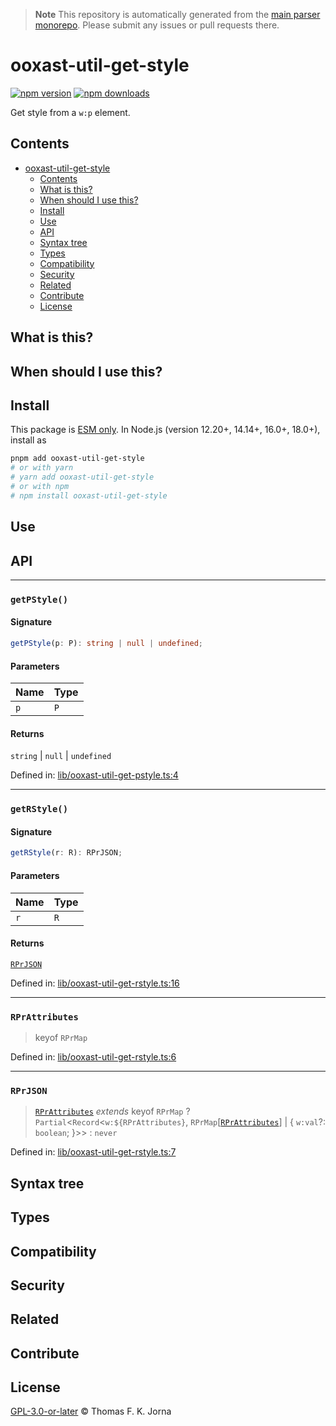 > **Note**
> This repository is automatically generated from the [main parser monorepo](https://github.com/TrialAndErrorOrg/parsers). Please submit any issues or pull requests there.

# ooxast-util-get-style

[![npm version](https://badge.fury.io/js/ooxast-util-get-style.svg)](https://badge.fury.io/js/ooxast-util-get-style) [![npm downloads](https://img.shields.io/npm/dm/ooxast-util-get-style.svg)](https://www.npmjs.com/package/ooxast-util-get-style)

Get style from a `w:p` element.

## Contents

*   [ooxast-util-get-style](#ooxast-util-get-style)
    *   [Contents](#contents)
    *   [What is this?](#what-is-this)
    *   [When should I use this?](#when-should-i-use-this)
    *   [Install](#install)
    *   [Use](#use)
    *   [API](#api)
    *   [Syntax tree](#syntax-tree)
    *   [Types](#types)
    *   [Compatibility](#compatibility)
    *   [Security](#security)
    *   [Related](#related)
    *   [Contribute](#contribute)
    *   [License](#license)

## What is this?

## When should I use this?

## Install

This package is [ESM only](https://gist.github.com/sindresorhus/a39789f98801d908bbc7ff3ecc99d99c). In Node.js (version 12.20+, 14.14+, 16.0+, 18.0+), install as

```bash
pnpm add ooxast-util-get-style
# or with yarn
# yarn add ooxast-util-get-style
# or with npm
# npm install ooxast-util-get-style
```

## Use

## API

***

### `getPStyle()`

#### Signature

```ts
getPStyle(p: P): string | null | undefined;
```

#### Parameters

| Name | Type |
| :------ | :------ |
| `p` | `P` |

#### Returns

`string` | `null` | `undefined`

Defined in:  [lib/ooxast-util-get-pstyle.ts:4](https://github.com/TrialAndErrorOrg/parsers/blob/main/libs/ooxast/ooxast-util-get-style/src/lib/ooxast-util-get-pstyle.ts#L4)

***

### `getRStyle()`

#### Signature

```ts
getRStyle(r: R): RPrJSON;
```

#### Parameters

| Name | Type |
| :------ | :------ |
| `r` | `R` |

#### Returns

[`RPrJSON`](modules.md#rprjson)

Defined in:  [lib/ooxast-util-get-rstyle.ts:16](https://github.com/TrialAndErrorOrg/parsers/blob/main/libs/ooxast/ooxast-util-get-style/src/lib/ooxast-util-get-rstyle.ts#L16)

***

### `RPrAttributes`

> keyof `RPrMap`

Defined in:  [lib/ooxast-util-get-rstyle.ts:6](https://github.com/TrialAndErrorOrg/parsers/blob/main/libs/ooxast/ooxast-util-get-style/src/lib/ooxast-util-get-rstyle.ts#L6)

***

### `RPrJSON`

> [`RPrAttributes`](modules.md#rprattributes) *extends* keyof `RPrMap` ? `Partial`<`Record`<`w:${RPrAttributes}`, `RPrMap`[[`RPrAttributes`](modules.md#rprattributes)] | {
> `w:val`?: `boolean`;
> }>> : `never`

Defined in:  [lib/ooxast-util-get-rstyle.ts:7](https://github.com/TrialAndErrorOrg/parsers/blob/main/libs/ooxast/ooxast-util-get-style/src/lib/ooxast-util-get-rstyle.ts#L7)

## Syntax tree

## Types

## Compatibility

## Security

## Related

## Contribute

## License

[GPL-3.0-or-later](LICENSE) © Thomas F. K. Jorna

[unified]: https://unifiedjs.com

[unifiedgh]: https://github.com/unifiedjs/unified

[xast-from-xml]: https://github.com/syntax-tree/xast-util-from-xml

[rehype]: https://github.com/rehypejs/rehype

[rejour]: https://github.com/TrialAndErrorOrg/parsers/tree/main/libs/rejour

[rejour-parse]: https://github.com/TrialAndErrorOrg/parsers/tree/main/libs/rejour/rejour-parse

[rejour-stringify]: https://github.com/TrialAndErrorOrg/parsers/tree/main/libs/rejour/rejour-stringify

[rejour-move-abstract]: https://github.com/TrialAndErrorOrg/parsers/tree/main/libs/rejour/rejour-move-abstract

[rejour-meta]: https://github.com/TrialAndErrorOrg/parsers/tree/main/libs/rejour/rejour-meta

[rejour-relatex]: https://github.com/TrialAndErrorOrg/parsers/tree/main/libs/rejour/rejour-relatex

[relatex]: https://github.com/TrialAndErrorOrg/parsers/tree/main/libs/relatex

[ooxast-util-to-jast]: https://github.com/TrialAndErrorOrg/parsers/tree/main/libs/relatex/ooxast-util-to-jast

[jast]: https://github.com/TrialAndErrorOrg/parsers/tree/main/libs/rejour/jast

[jast-util-to-texast]: https://github.com/TrialAndErrorOrg/parsers/tree/main/libs/rejour/jast-util-to-texast

[jastscript]: https://github.com/TrialAndErrorOrg/parsers/tree/main/libs/rejour/jastscript

[texast]: https://github.com/TrialAndErrorOrg/parsers/tree/main/libs/relatex/texast

[texast-util-to-latex]: https://github.com/TrialAndErrorOrg/parsers/tree/main/libs/relatex/texast-util-to-latex

[hast]: https://github.com/syntax-tree/hast

[xast]: https://github.com/syntax-tree/xast

[mdast]: https://github.com/syntax-tree/mdast

[mdast-markdown]: https://github.com/syntax-tree/mdast-util-to-markdown

[latex-utensils]: https://github.com/tamuratak/latex-utensils

[latexjs]: https://github.com/latexjs/latexjs

[reoff]: https://github.com/TrialAndErrorOrg/parsers/tree/main/libs/reoff

[reoff-parse]: https://github.com/TrialAndErrorOrg/parsers/tree/main/libs/reoff/reoff-parse

[reoff-rejour]: https://github.com/TrialAndErrorOrg/parsers/tree/main/libs/reoff/reoff-rejour

[ooxast]: https://github.com/TrialAndErrorOrg/parsers/tree/main/libs/ooxast/ooxast

[ooxast]: https://github.com/TrialAndErrorOrg/parsers/tree/main/libs/ooxast/ooxast-util-to-jast
